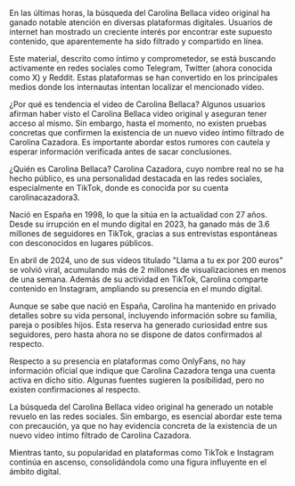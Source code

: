 En las últimas horas, la búsqueda del Carolina Bellaca video original ha ganado notable atención en diversas plataformas digitales. Usuarios de internet han mostrado un creciente interés por encontrar este supuesto contenido, que aparentemente ha sido filtrado y compartido en línea.

Este material, descrito como íntimo y comprometedor, se está buscando activamente en redes sociales como Telegram, Twitter (ahora conocida como X) y Reddit. Estas plataformas se han convertido en los principales medios donde los internautas intentan localizar el mencionado video.


¿Por qué es tendencia el video de Carolina Bellaca?
Algunos usuarios afirman haber visto el Carolina Bellaca video original y aseguran tener acceso al mismo. Sin embargo, hasta el momento, no existen pruebas concretas que confirmen la existencia de un nuevo video íntimo filtrado de Carolina Cazadora. Es importante abordar estos rumores con cautela y esperar información verificada antes de sacar conclusiones.

¿Quién es Carolina Bellaca?
Carolina Cazadora, cuyo nombre real no se ha hecho público, es una personalidad destacada en las redes sociales, especialmente en TikTok, donde es conocida por su cuenta carolinacazadora3.

Nació en España en 1998, lo que la sitúa en la actualidad con 27 años. Desde su irrupción en el mundo digital en 2023, ha ganado más de 3.6 millones de seguidores en TikTok, gracias a sus entrevistas espontáneas con desconocidos en lugares públicos.

En abril de 2024, uno de sus videos titulado "Llama a tu ex por 200 euros" se volvió viral, acumulando más de 2 millones de visualizaciones en menos de una semana. Además de su actividad en TikTok, Carolina comparte contenido en Instagram, ampliando su presencia en el mundo digital.


Aunque se sabe que nació en España, Carolina ha mantenido en privado detalles sobre su vida personal, incluyendo información sobre su familia, pareja o posibles hijos. Esta reserva ha generado curiosidad entre sus seguidores, pero hasta ahora no se dispone de datos confirmados al respecto.


Respecto a su presencia en plataformas como OnlyFans, no hay información oficial que indique que Carolina Cazadora tenga una cuenta activa en dicho sitio. Algunas fuentes sugieren la posibilidad, pero no existen confirmaciones al respecto.

La búsqueda del Carolina Bellaca video original ha generado un notable revuelo en las redes sociales. Sin embargo, es esencial abordar este tema con precaución, ya que no hay evidencia concreta de la existencia de un nuevo video íntimo filtrado de Carolina Cazadora.

Mientras tanto, su popularidad en plataformas como TikTok e Instagram continúa en ascenso, consolidándola como una figura influyente en el ámbito digital.

